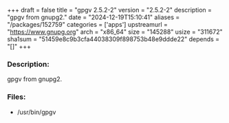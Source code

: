 +++
draft = false
title = "gpgv 2.5.2-2"
version = "2.5.2-2"
description = "gpgv from gnupg2."
date = "2024-12-19T15:10:41"
aliases = "/packages/152759"
categories = ['apps']
upstreamurl = "https://www.gnupg.org"
arch = "x86_64"
size = "145288"
usize = "311672"
sha1sum = "51459e8c9b3cfa44038309f898753b48e9ddde22"
depends = "[]"
+++
### Description: 
gpgv from gnupg2.

### Files: 
* /usr/bin/gpgv
